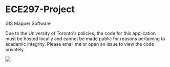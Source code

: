 # ECE297-Project
GIS Mapper Software

Due to the University of Toronto's policies, the code for this application must be hosted locally and cannot be made public for reasons pertaining to academic integrity. Please email me or open an issue to view the code privately.

![](MapperDemo.gif)
